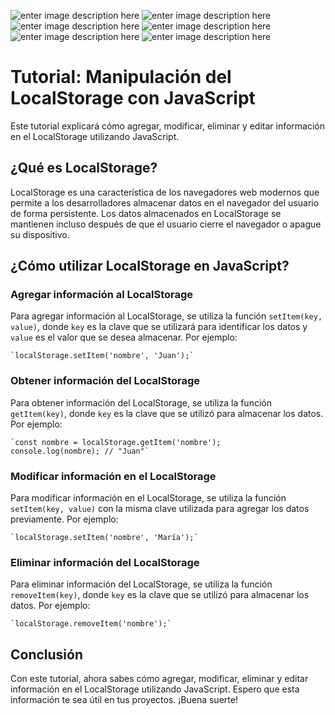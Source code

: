 ![enter image description here](https://raw.githubusercontent.com/sergiecode/local-storage-tutorial/master/local-storage-tutorial%20%281%29.jpg)
![enter image description here](https://raw.githubusercontent.com/sergiecode/local-storage-tutorial/master/local-storage-tutorial%20%282%29.jpg)
![enter image description here](https://raw.githubusercontent.com/sergiecode/local-storage-tutorial/master/local-storage-tutorial%20%283%29.jpg)
![enter image description here](https://raw.githubusercontent.com/sergiecode/local-storage-tutorial/master/local-storage-tutorial%20%284%29.jpg)
![enter image description here](https://raw.githubusercontent.com/sergiecode/local-storage-tutorial/master/local-storage-tutorial%20%285%29.jpg)
![enter image description here](https://raw.githubusercontent.com/sergiecode/local-storage-tutorial/master/local-storage-tutorial%20%286%29.jpg)


# Tutorial: Manipulación del LocalStorage con JavaScript

Este tutorial explicará cómo agregar, modificar, eliminar y editar información en el LocalStorage utilizando JavaScript.

## ¿Qué es LocalStorage?

LocalStorage es una característica de los navegadores web modernos que permite a los desarrolladores almacenar datos en el navegador del usuario de forma persistente. Los datos almacenados en LocalStorage se mantienen incluso después de que el usuario cierre el navegador o apague su dispositivo.

## ¿Cómo utilizar LocalStorage en JavaScript?

### Agregar información al LocalStorage

Para agregar información al LocalStorage, se utiliza la función `setItem(key, value)`, donde `key` es la clave que se utilizará para identificar los datos y `value` es el valor que se desea almacenar. Por ejemplo:

    `localStorage.setItem('nombre', 'Juan');` 

### Obtener información del LocalStorage

Para obtener información del LocalStorage, se utiliza la función `getItem(key)`, donde `key` es la clave que se utilizó para almacenar los datos. Por ejemplo:

    `const nombre = localStorage.getItem('nombre');
    console.log(nombre); // "Juan"`

 

### Modificar información en el LocalStorage

Para modificar información en el LocalStorage, se utiliza la función `setItem(key, value)` con la misma clave utilizada para agregar los datos previamente. Por ejemplo:

    `localStorage.setItem('nombre', 'María');` 

### Eliminar información del LocalStorage

Para eliminar información del LocalStorage, se utiliza la función `removeItem(key)`, donde `key` es la clave que se utilizó para almacenar los datos. Por ejemplo:

    `localStorage.removeItem('nombre');` 

## Conclusión

Con este tutorial, ahora sabes cómo agregar, modificar, eliminar y editar información en el LocalStorage utilizando JavaScript. Espero que esta información te sea útil en tus proyectos. ¡Buena suerte!
